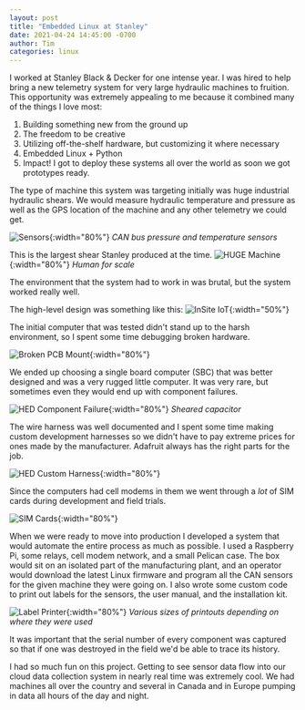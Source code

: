```yaml
---
layout: post
title: "Embedded Linux at Stanley"
date: 2021-04-24 14:45:00 -0700
author: Tim
categories: linux
---
```


I worked at Stanley Black & Decker for one intense year. I was hired to help
bring a new telemetry system for very large hydraulic machines to fruition.
This opportunity was extremely appealing to me because it combined many of the
things I love most:

1. Building something new from the ground up
2. The freedom to be creative
3. Utilizing off-the-shelf hardware, but customizing it where necessary
4. Embedded Linux + Python
5. Impact! I got to deploy these systems all over the world as soon we got
   prototypes ready.

The type of machine this system was targeting initially was huge industrial
hydraulic shears. We would measure hydraulic temperature and pressure as well
as the GPS location of the machine and any other telemetry we could get.

![Sensors](/assets/can_sensors.jpeg){:width="80%"}
_CAN bus pressure and temperature sensors_

This is the largest shear Stanley produced at the time.
![HUGE Machine](/assets/big_shear.jpeg){:width="80%"}
_Human for scale_

The environment that the system had to work in was brutal, but the system
worked really well.

The high-level design was something like this:
![InSite IoT](/assets/insite_diagram.png){:width="50%"}

The initial computer that was tested didn't stand up to the harsh environment,
so I spent some time debugging broken hardware.

![Broken PCB Mount](/assets/broken_pcb_mount.jpeg){:width="80%"}

We ended up choosing a single board computer (SBC) that was better designed and
was a very rugged little computer. It was very rare, but sometimes even they
would end up with component failures.

![HED Component Failure](/assets/hed_sheared_cap.jpeg){:width="80%"}
_Sheared capacitor_

The wire harness was well documented and I spent some time making
custom development harnesses so we didn't have to pay extreme prices for ones
made by the manufacturer. Adafruit always has the right parts for the job.

![HED Custom Harness](/assets/hed_custom_harness.jpeg){:width="80%"}

Since the computers had cell modems in them we went through a *lot* of SIM
cards during development and field trials.

![SIM Cards](/assets/so_many_sims.jpeg){:width="80%"}

When we were ready to move into production I developed a system that would
automate the entire process as much as possible. I used a Raspberry Pi, some
relays, cell modem network, and a small Pelican case. The box would sit on an
isolated part of the manufacturing plant, and an operator would download the
latest Linux firmware and program all the CAN sensors for the given machine they
were going on. I also wrote some custom code to print out labels for the
sensors, the user manual, and the installation kit.

![Label Printer](/assets/sensor_with_printouts.jpeg){:width="80%"}
_Various sizes of printouts depending on where they were used_

It was important that the serial number of every component was captured so
that if one was destroyed in the field we'd be able to trace its history.

I had so much fun on this project. Getting to see sensor data flow into our
cloud data collection system in nearly real time was extremely cool. We had
machines all over the country and several in Canada and in Europe pumping in
data all hours of the day and night.
